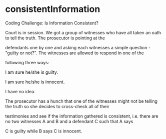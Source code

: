 # consistentInformation
Coding Challenge: Is Information Consistent?


Court is in session. We got a group of witnesses who have all taken an oath to tell the truth. The prosecutor is pointing at the 

defendants one by one and asking each witnesses a simple question - "guilty or not?". The witnesses are allowed to respond in one of the 

following three ways:

I am sure he/she is guilty.

I am sure he/she is innocent.

I have no idea.


The prosecutor has a hunch that one of the witnesses might not be telling the truth so she decides to cross-check all of their 

testimonies and see if the information gathered is consistent, i.e. there are no two witnesses A and B and a defendant C such that A says 

C is guilty while B says C is innocent.

